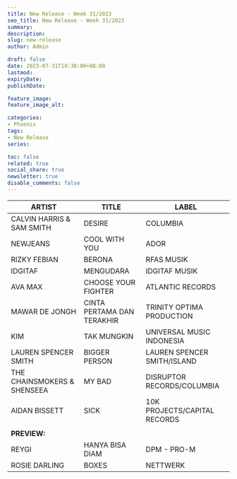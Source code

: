 ```yaml
---
title: New Release - Week 31/2023
seo_title: New Release - Week 31/2023
summary: 
description: 
slug: new-release
author: Admin

draft: false
date: 2023-07-31T19:30:00+08:00
lastmod: 
expiryDate: 
publishDate: 

feature_image: 
feature_image_alt: 

categories:
- Phoenix
tags:
- New Release
series:

toc: false
related: true
social_share: true
newsletter: true
disable_comments: false
---
```

|ARTIST|TITLE|LABEL|
|---|---|---|
|CALVIN HARRIS & SAM SMITH|DESIRE|COLUMBIA|
|NEWJEANS|COOL WITH YOU|ADOR|
|RIZKY FEBIAN|BERONA|RFAS MUSIK|
|IDGITAF|MENGUDARA|IDGITAF MUSIK|
|AVA MAX|CHOOSE YOUR FIGHTER|ATLANTIC RECORDS|
|MAWAR DE JONGH|CINTA PERTAMA DAN TERAKHIR|TRINITY OPTIMA PRODUCTION|
|KIM|TAK MUNGKIN|UNIVERSAL MUSIC INDONESIA|
|LAUREN SPENCER SMITH|BIGGER PERSON|LAUREN SPENCER SMITH/ISLAND|
|THE CHAINSMOKERS & SHENSEEA|MY BAD|DISRUPTOR RECORDS/COLUMBIA|
|AIDAN BISSETT|SICK|10K PROJECTS/CAPITAL RECORDS|
|||
|**PREVIEW:**|
|REYGI|HANYA BISA DIAM|DPM - PRO-M|
|ROSIE DARLING|BOXES|NETTWERK|

